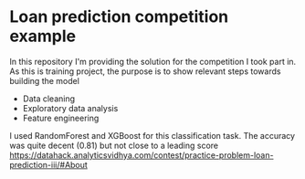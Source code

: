 # Loan prediction competition example

In this repository I'm providing the solution for the competition I took part in. As this is training project, the purpose is to show relevant steps towards building the model

- Data cleaning 
- Exploratory data analysis
- Feature engineering 

I used RandomForest and XGBoost for this classification task. The accuracy was quite decent (0.81) but not close to a leading score https://datahack.analyticsvidhya.com/contest/practice-problem-loan-prediction-iii/#About
